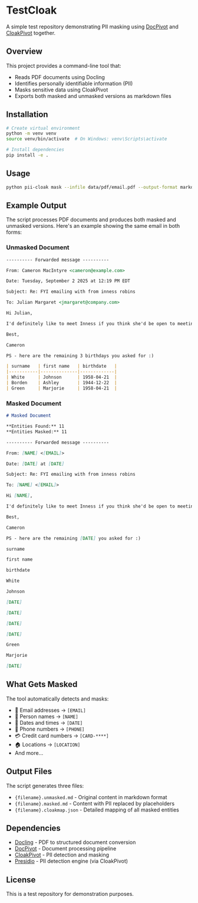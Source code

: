 # TestCloak

A simple test repository demonstrating PII masking using [DocPivot](https://github.com/hernamesbarbara/docpivot) and [CloakPivot](https://github.com/hernamesbarbara/cloakpivot) together.

## Overview

This project provides a command-line tool that:
- Reads PDF documents using Docling
- Identifies personally identifiable information (PII)
- Masks sensitive data using CloakPivot
- Exports both masked and unmasked versions as markdown files

## Installation

```bash
# Create virtual environment
python -m venv venv
source venv/bin/activate  # On Windows: venv\Scripts\activate

# Install dependencies
pip install -e .
```

## Usage

```bash
python pii-cloak mask --infile data/pdf/email.pdf --output-format markdown --outdir data/md/
```

## Example Output

The script processes PDF documents and produces both masked and unmasked versions. Here's an example showing the same email in both forms:

### Unmasked Document

```markdown
---------- Forwarded message ----------

From: Cameron MacIntyre <cameron@example.com>

Date: Tuesday, September 2 2025 at 12:19 PM EDT

Subject: Re: FYI emailing with from inness robins

To: Julian Margaret <jmargaret@company.com>

Hi Julian,

I'd definitely like to meet Inness if you think she'd be open to meeting! Thanks so so much for pounding the pavement so much for me here.

Best,

Cameron

PS - here are the remaining 3 birthdays you asked for :)

| surname   | first name   | birthdate   |
|-----------|--------------|-------------|
| White     | Johnson      | 1958-04-21  |
| Borden    | Ashley       | 1944-12-22  |
| Green     | Marjorie     | 1958-04-21  |
```

### Masked Document

```markdown
# Masked Document

**Entities Found:** 11
**Entities Masked:** 11

---------- Forwarded message ----------

From: [NAME] <[EMAIL]>

Date: [DATE] at [DATE]

Subject: Re: FYI emailing with from inness robins

To: [NAME] <[EMAIL]>

Hi [NAME],

I'd definitely like to meet Inness if you think she'd be open to meeting! Thanks so so much for pounding the pavement so much for me here.

Best,

Cameron

PS - here are the remaining [DATE] you asked for :)

surname

first name

birthdate

White

Johnson

[DATE]

[DATE]

[DATE]

[DATE]

Green

Marjorie

[DATE]
```

## What Gets Masked

The tool automatically detects and masks:
- 📧 Email addresses → `[EMAIL]`
- 👤 Person names → `[NAME]`
- 📅 Dates and times → `[DATE]`
- 📱 Phone numbers → `[PHONE]`
- 💳 Credit card numbers → `[CARD-****]`
- 🏠 Locations → `[LOCATION]`
- And more...

## Output Files

The script generates three files:
- `{filename}.unmasked.md` - Original content in markdown format
- `{filename}.masked.md` - Content with PII replaced by placeholders
- `{filename}.cloakmap.json` - Detailed mapping of all masked entities

## Dependencies

- [Docling](https://github.com/DS4SD/docling) - PDF to structured document conversion
- [DocPivot](https://github.com/hernamesbarbara/docpivot) - Document processing pipeline
- [CloakPivot](https://github.com/hernamesbarbara/cloakpivot) - PII detection and masking
- [Presidio](https://github.com/microsoft/presidio) - PII detection engine (via CloakPivot)

## License

This is a test repository for demonstration purposes.